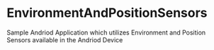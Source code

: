 # EnvironmentAndPositionSensors
 Sample Andriod Application which utilizes Environment and Position Sensors available in the Andriod Device
